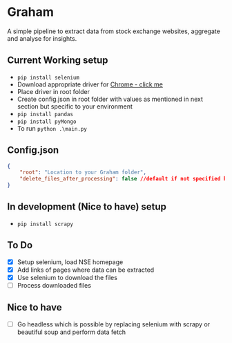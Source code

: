# Graham
A simple pipeline to extract data from stock exchange websites, aggregate and analyse for insights.

## Current Working setup
- `pip install selenium`
- Download appropriate driver for [Chrome - click me](https://chromedriver.storage.googleapis.com/index.html?path=88.0.4324.96/)
- Place driver in root folder
- Create config.json in root folder with values as mentioned in next section but specific to your environment
- `pip install pandas`
- `pip install pyMongo`
- To run `python .\main.py`

## Config.json
```JSON
{ 
    "root": "Location to your Graham folder",
    "delete_files_after_processing": false //default if not specified here is true
}
```

## In development (Nice to have) setup
- `pip install scrapy`

## To Do
- [X] Setup selenium, load NSE homepage
- [X] Add links of pages where data can be extracted
- [X] Use selenium to download the files
- [ ] Process downloaded files

## Nice to have
- [ ] Go headless which is possible by replacing selenium with scrapy or beautiful soup and perform data fetch 

